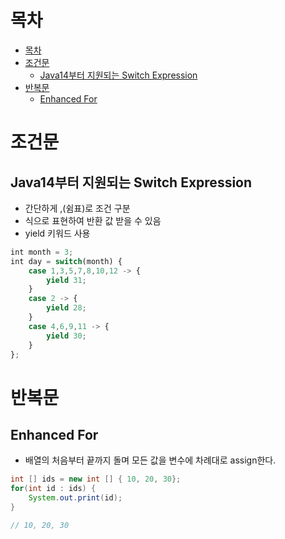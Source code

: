 # 목차 

<!-- TOC tocDepth:1..3 chapterDepth:1..6 -->

- [목차](#목차)
- [조건문](#조건문)
    - [Java14부터 지원되는 Switch Expression](#java14부터-지원되는-switch-expression)
- [반복문](#반복문)
    - [Enhanced For](#enhanced-for)

<!-- /TOC -->

# 조건문


## Java14부터 지원되는 Switch Expression

- 간단하게 ,(쉼표)로 조건 구분
- 식으로 표현하여 반환 값 받을 수 있음
- yield 키워드 사용

```jsx
int month = 3;
int day = switch(month) {
	case 1,3,5,7,8,10,12 -> {
		yield 31;
	}
	case 2 -> {
		yield 28;
	}
	case 4,6,9,11 -> {
		yield 30;
	}
};
```



# 반복문 


## Enhanced For

- 배열의 처음부터 끝까지 돌며 모든 값을 변수에 차례대로 assign한다.

```java
int [] ids = new int [] { 10, 20, 30};
for(int id : ids) {
	System.out.print(id);
}

// 10, 20, 30
```
